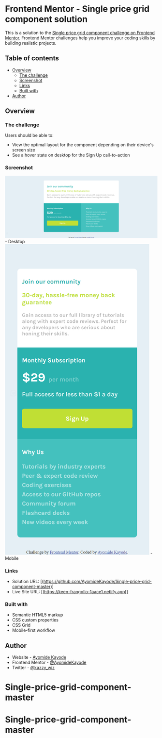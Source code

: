 # Frontend Mentor - Single price grid component solution

This is a solution to the [Single price grid component challenge on Frontend Mentor](https://www.frontendmentor.io/challenges/single-price-grid-component-5ce41129d0ff452fec5abbbc). Frontend Mentor challenges help you improve your coding skills by building realistic projects. 

## Table of contents

- [Overview](#overview)
  - [The challenge](#the-challenge)
  - [Screenshot](#screenshot)
  - [Links](#links)
  - [Built with](#built-with)
- [Author](#author)


## Overview

### The challenge

Users should be able to:

- View the optimal layout for the component depending on their device's screen size
- See a hover state on desktop for the Sign Up call-to-action

### Screenshot

![](./images/spgc.desktop%20view.png) - Desktop
![](./images/spgc.mobile%20view.png) - Mobile


### Links

- Solution URL: [(https://github.com/AyomideKayode/Single-price-grid-component-master)]
- Live Site URL: [(https://keen-frangollo-1aace1.netlify.app)]


### Built with

- Semantic HTML5 markup
- CSS custom properties
- CSS Grid
- Mobile-first workflow

## Author

- Website - [Ayomide Kayode](https://github.com/AyomideKayode)
- Frontend Mentor - [@AyomideKayode](https://www.frontendmentor.io/profile/AyomideKayode)
- Twitter - [@kazzy_wiz](https://twitter.com/kazzy_wiz)

# Single-price-grid-component-master
# Single-price-grid-component-master
